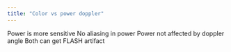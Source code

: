 ```yaml
---
title: "Color vs power doppler"
---
```

Power is more sensitive
No aliasing in power
Power not affected by doppler angle
Both can get FLASH artifact

